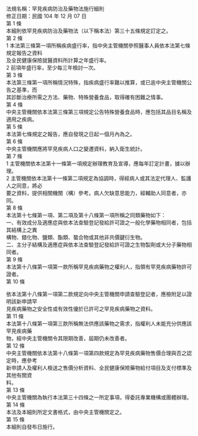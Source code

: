 法規名稱：罕見疾病防治及藥物法施行細則  
修正日期：民國 104 年 12 月 07 日  
第 1 條  
本細則依罕見疾病防治及藥物法（以下稱本法）第三十五條規定訂定之。  
第 2 條  
1 本法第三條第一項所稱疾病盛行率，指中央主管機關參照醫事人員依本法第七條規定報告之資料  
及全民健康保險就醫資料所計算之年盛行率。  
2 前項年盛行率，至少每三年檢討一次。  
第 3 條  
本法第三條第一項所稱情況特殊，指疾病盛行率難以推算，或已逾中央主管機關公告之基準，而  
其診斷治療所需之方法、藥物、特殊營養食品，取得確有困難之情事。  
第 4 條  
中央主管機關依本法第三條第三項規定公告特殊營養食品時，應包括其品目名稱及適用之疾病。  
第 5 條  
本法第七條規定之報告，應自發現之日起一個月內為之。  
第 6 條  
中央主管機關應將罕見疾病人口之變遷資料，納入衛生統計。  
第 7 條  
1 主管機關依本法第十一條第一項規定辦理教育及宣導，應每年訂定計畫，據以辦理。  
2 主管機關依本法第十一條第二項規定為協調時，得經病人或其法定代理人、監護人之同意，將必  
要之資料，提供相關機關（構）參考。病人欠缺意思能力，經輔助人同意者，亦同。  
第 8 條  
本法第十七條第一項、第二項及第十八條第一項所稱之同類藥物如下：  
一、有效成分及適應症與依本法查驗登記發給許可證之一般化學藥物相同者，包括其結構上之異  
構物、錯化物、鹽類、酯類、螯合物或其他非共價鍵衍生物。  
二、主分子結構及適應症與依本法查驗登記發給許可證之生物製劑或大分子藥物相同者。  
第 9 條  
本法第十八條第一項第一款所稱罕見疾病藥物之權利人，指領有罕見疾病藥物許可證者。  
第 10 條  


依本法第十八條第一項第二款規定向中央主管機關申請查驗登記者，應檢附足以證明該新申請罕  
見疾病藥物之安全性或有效性優於已許可之罕見疾病藥物之資料。  
第 11 條  
本法第十八條第一項第三款所稱無法供應該藥物之需求，指權利人未能充分供應該罕見疾病藥  
物，經中央主管機關令其限期改善，屆期仍未改善者。  
第 12 條  
中央主管機關依本法第十八條第一項第四款規定為罕見疾病藥物售價合理與否之認定時，應參考  
新申請人及權利人檢送之售價分析資料、全民健康保險藥物給付項目及支付標準及其他有關資  
料。  
第 13 條  
中央主管機關為執行本法第三十四條之一所定事項，得委託專業機構或團體辦理。  
第 14 條  
本法及本細則所定文書格式，由中央主管機關定之。  
第 15 條  
本細則自發布日施行。  


